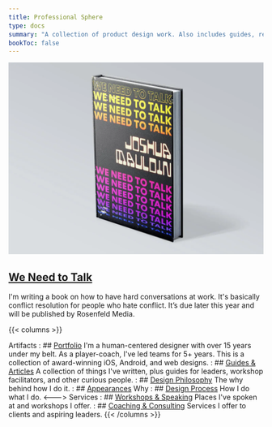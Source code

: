 ```yaml
---
title: Professional Sphere
type: docs
summary: "A collection of product design work. Also includes guides, research, and articles for those in technology."
bookToc: false
---
```


<article class="markdown book-post feature-block">
	<a href="/we-need-to-talk">
		<img src="book.webp">
		<div class="feature-right">
		<h2 class="post-title">
		We Need to Talk
		</h2>
	</a>
    	<p class="post-summary">I'm writing a book on how to have hard conversations at work. It's basically conflict resolution for people who hate conflict. It’s due later this year and will be published by Rosenfeld Media.</p>
    </div>
</article>

{{< columns >}}

Artifacts
: ## [Portfolio](/portfolio)
	I'm a human-centered designer with over 15 years under my belt. As a player-coach, I've led teams for 5+ years. This is a collection of award-winning iOS, Android, and web designs.
: ## [Guides & Articles](/tools/)
	A collection of things I've written, plus guides for leaders, workshop facilitators, and other curious people.
: ## [Design Philosophy](/design-philosophy/)
	The why behind how I do it.
: ## [Appearances](/appearances/)
	Why
: ## [Design Process](/design-process)
	How I do what I do.
<--->
Services
: ## [Workshops & Speaking](/working/)
	Places I've spoken at and workshops I offer.
: ## [Coaching & Consulting](/coaching)
	Services I offer to clients and aspiring leaders.
{{< /columns >}}

